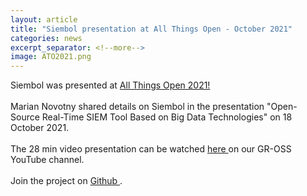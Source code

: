```yaml
---
layout: article
title: "Siembol presentation at All Things Open - October 2021"
categories: news
excerpt_separator: <!--more-->
image: ATO2021.png
---
```


Siembol was presented at <a href="https://2021.allthingsopen.org/sessions/siembol-an-open-source-real-time-siem-based-on-big-data-technologies/">All Things Open 2021! </a>
<br><br>
Marian Novotny shared details on Siembol in the presentation "Open-Source Real-Time SIEM Tool Based on Big Data Technologies" on 18 October 2021. <!--more-->
<br><br>
The 28 min video presentation can be watched <a href="https://youtu.be/ACgMrpRaGdo"> here </a> on our GR-OSS YouTube channel.
<br><br>
Join the project on <a href="https://github.com/G-Research/siembol/"> Github </a>.
